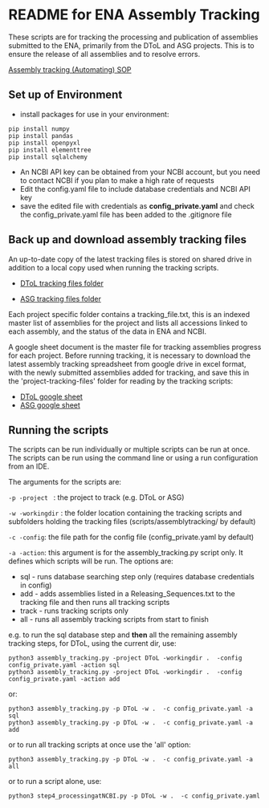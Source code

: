 README for ENA Assembly Tracking
================================

These scripts are for tracking the processing and publication of assemblies submitted to the ENA, primarily from the 
DToL and ASG projects. This is to ensure the release of all assemblies and to resolve errors.

[Assembly tracking (Automating) SOP](https://docs.google.com/document/d/1nPvh8xYBjBwL79RqFiSLI75ntSvzJ_oJCg4lpZ5KyBM/edit#heading=h.xj6oat7og6us)

Set up of Environment
---------------------
- install packages for use in your environment:
```
pip install numpy
pip install pandas
pip install openpyxl
pip install elementtree
pip install sqlalchemy
```
- An NCBI API key can be obtained from your NCBI account, but you need to contact NCBI if you plan to make a high rate
  of requests
- Edit the config.yaml file to include database credentials and NCBI API key
- save the edited file with credentials as **config_private.yaml** and check the config_private.yaml file has been added
  to the .gitignore file

Back up and download assembly tracking files
--------------------------------------------
An up-to-date copy of the latest tracking files is stored on shared drive in addition to a local copy used when running
the tracking scripts.

- [DToL tracking files folder](https://drive.google.com/drive/folders/1eOMJ8unxDyj9Ek8nB0gyJq_3PbaQWRL5)

- [ASG tracking files folder](https://drive.google.com/drive/folders/1FtDJBoEpYndyHckt8pyzsoSpyJkmnplX)


Each project specific folder contains a tracking_file.txt, this is an indexed master list of assemblies for 
the project and lists all accessions linked to each assembly, and the status of the data in ENA and NCBI.

A google sheet document is the master file for tracking assemblies progress for each project. Before running tracking,
it is necessary to download the latest assembly tracking spreadsheet from google drive in excel format, with the newly
submitted assemblies added for tracking, and save this in the 'project-tracking-files' folder for reading by the tracking scripts:

- [DToL google sheet](https://docs.google.com/spreadsheets/d/1j7NEKfwqHoXCo5yrb25YE7o6A6GagFdetRk3t4keeh4/edit#gid=903646295)
- [ASG google sheet](https://docs.google.com/spreadsheets/d/1HtCbI7fvAOnpGOocUkKMiytz0odQeB9_OfnK-Dqb7RU/edit#gid=0)

Running the scripts
-------------------
The scripts can be run individually or multiple scripts can be run at once. The scripts can be run using the command line
or using a run configuration from an IDE.

The arguments for the scripts are:

```-p -project ``` : the project to track (e.g. DToL or ASG)

``` -w -workingdir ``` : the folder location containing the tracking scripts and subfolders holding 
  the tracking files (scripts/assemblytracking/ by default)

``` -c -config ```: the file path for the config file (config_private.yaml by default)

``` -a -action ```: this argument is for the assembly_tracking.py script only. It defines which scripts will be run.
  The options are:
- sql - runs database searching step only (requires database credentials in config)
- add - adds assemblies listed in a Releasing_Sequences.txt to the tracking file and then runs all tracking scripts
- track - runs tracking scripts only 
- all - runs all assembly tracking scripts from start to finish

e.g. to run the sql database step and **then** all the remaining assembly tracking steps, for DToL, using the current dir, use:
```
python3 assembly_tracking.py -project DToL -workingdir .  -config config_private.yaml -action sql
python3 assembly_tracking.py -project DToL -workingdir .  -config config_private.yaml -action add
```
or:
```
python3 assembly_tracking.py -p DToL -w .  -c config_private.yaml -a sql
python3 assembly_tracking.py -p DToL -w .  -c config_private.yaml -a add
```
or to run all tracking scripts at once use the 'all' option:
```
python3 assembly_tracking.py -p DToL -w .  -c config_private.yaml -a all
```
or to run a script alone, use:
```
python3 step4_processingatNCBI.py -p DToL -w .  -c config_private.yaml
```



 